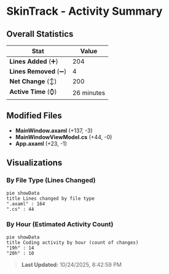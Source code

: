 # SkinTrack - Activity Summary 

## Overall Statistics

| Stat                   | Value                                                             |
| ---------------------- | ----------------------------------------------------------------- |
| **Lines Added** (➕)   | 204                                          |
| **Lines Removed** (➖) | 4                                        |
| **Net Change** (↕)    | 200                |
| **Active Time** (⌚)   | 26 minutes |


## Modified Files
- **MainWindow.axaml** (+137, -3)
- **MainWindowViewModel.cs** (+44, -0)
- **App.axaml** (+23, -1)

## Visualizations

### By File Type (Lines Changed)

```mermaid
pie showData
title Lines changed by file type
".axaml" : 164
".cs" : 44
```

### By Hour (Estimated Activity Count)

```mermaid
pie showData
title Coding activity by hour (count of changes)
"19h" : 14
"20h" : 10
```


> **Last Updated:** 10/24/2025, 8:42:59 PM